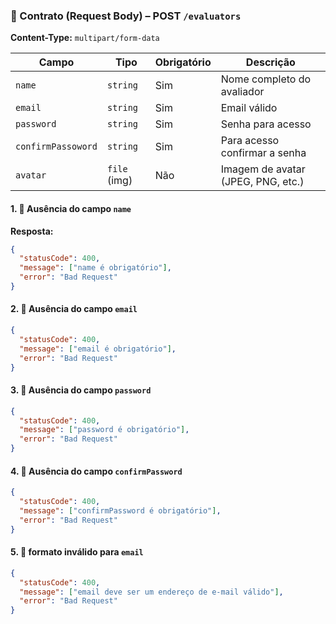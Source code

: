 ### 📄 Contrato (Request Body) – POST `/evaluators`

**Content-Type:** `multipart/form-data`

| Campo              | Tipo         | Obrigatório | Descrição                          |
| ------------------ | ------------ | ----------- | ---------------------------------- |
| `name`             | `string`     | Sim         | Nome completo do avaliador         |
| `email`            | `string`     | Sim         | Email válido                       |
| `password`         | `string`     | Sim         | Senha para acesso                  |
| `confirmPassoword` | `string`     | Sim         | Para acesso confirmar a senha      |
| `avatar`           | `file` (img) | Não         | Imagem de avatar (JPEG, PNG, etc.) |

#### 1. 🔴 Ausência do campo `name`

**Resposta:**

```json
{
  "statusCode": 400,
  "message": ["name é obrigatório"],
  "error": "Bad Request"
}
```

#### 2. 🔴 Ausência do campo `email`

```json
{
  "statusCode": 400,
  "message": ["email é obrigatório"],
  "error": "Bad Request"
}
```

#### 3. 🔴 Ausência do campo `password`

```json
{
  "statusCode": 400,
  "message": ["password é obrigatório"],
  "error": "Bad Request"
}
```

#### 4. 🔴 Ausência do campo `confirmPassword`

```json
{
  "statusCode": 400,
  "message": ["confirmPassword é obrigatório"],
  "error": "Bad Request"
}
```

#### 5. 🔴 formato inválido para `email`

```json
{
  "statusCode": 400,
  "message": ["email deve ser um endereço de e-mail válido"],
  "error": "Bad Request"
}
```
